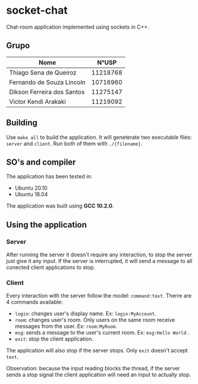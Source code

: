# socket-chat

Chat-room application implemented using sockets in C++.

## Grupo

| **Nome**                 | **N°USP**    |
|-----------------------------------|--------------|
| Thiago Sena de Queiroz            |   11218768   |
| Fernando de Souza Lincoln         |   10716960   |
| Dikson Ferreira dos Santos        |   11275147   |
| Victor Kendi Arakaki              |   11219092   |

## Building

Use ```make all``` to build the application. It will geneterate two executable files: ```server``` and ```client```. Run both of them with ```./{filename}```.

## SO's and compiler

The application has been tested in:

* Ubuntu 20.10
* Ubuntu 18.04

The application was built using **GCC 10.2.0**.

## Using the application

### Server

After running the server it doesn't require any interaction, to stop the server just give it any input. If the server is interrupted, it will send a message to all conected client applications to stop.

### Client

Every interaction with the server follow the model: ```command:text```. Therre are 4 commands available:

* ```login```: changes user's display name. Ex: ```login:MyAccount```.
* ```room```: changes user's room. Only users on the same room receive messages from the user. Ex: ```room:MyRoom```.
* ```msg```: sends a message to the user's current room. Ex: ```msg:Hello World``` .
* ```exit```: stop the client application.

The application will also stop if the server stops. Only ```exit``` doesn't accept ```text```.

Observation: because the input reading blocks the thread, if the server sends a stop signal the client application will need an input to actually stop.
